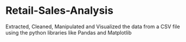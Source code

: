 # Retail-Sales-Analysis
Extracted, Cleaned, Manipulated and Visualized the data from a CSV file using the python libraries like Pandas and Matplotlib
